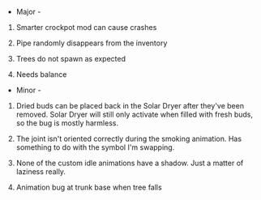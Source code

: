 - Major -
1. Smarter crockpot mod can cause crashes

2. Pipe randomly disappears from the inventory

3. Trees do not spawn as expected

4. Needs balance


- Minor -
1. Dried buds can be placed back in the Solar Dryer after they've been removed. Solar Dryer will still only activate when filled with fresh buds, so the bug is mostly harmless. 

2. The joint isn't oriented correctly during the smoking animation. Has something to do with the symbol I'm swapping. 

3. None of the custom idle animations have a shadow. Just a matter of laziness really. 

4. Animation bug at trunk base when tree falls
